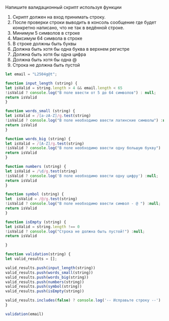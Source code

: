    
   Напишите валидационный скрипт используя функции 

   1. Скрипт должен на вход принимать строку.
   2. После проверки строки выводить в консоль сообщение где будет конкретно написано, что не так в ведённой строке.
   3. Минимум 5 символов в строке
   4. Максимум 64 символа в строке
   5. В строке должны быть буквы
   6. Должна быть хотя бы одна буква в верхнем регистре
   7. Должна быть хотя бы одна цифра
   8. Должна быть хотя бы одна @
   9. Строка не должна быть пустой
   
 
   
   ```js
 let email = "L2504g@t";

function input_length (string) {
let isValid = string.length > 4 && email.length < 65
!isValid ? console.log("В поле ввести от 5 до 64 символов") : null;
return isValid
}

function words_small (string) {
   let isValid = /[a-zA-Z]/g.test(string)
   !isValid ? console.log("В поле необходимо ввести латинские символы") :null; 
   return isValid   
 }

function words_big (string) {
   let isValid = /[A-Z]/g.test(string) 
   !isValid ? console.log("В поле необходимо ввести одну большую букву") :null;
   return isValid    
 }

function numbers (string) {
  let isValid = /\d/g.test(string) 
  !isValid ? console.log('В поле необходимо ввести одну цифру') :null;
  return isValid
}      
   
function symbol (string) {
   let  isValid = /@/g.test(string)
   !isValid ? console.log("В поле необходимо ввести символ - @ ") :null;
   return isValid
 }

 function isEmpty (string) {
   let isValid = string.length !== 0 
   !isValid ? console.log("Строка не должна быть пустой!") :null;
   return isValid
  
}

function validation(string) {
 let valid_results = [];
 
 valid_results.push(input_length(string))
 valid_results.push(words_small(string))
 valid_results.push(words_big(string))
 valid_results.push(numbers(string))
 valid_results.push(symbol(string))
 valid_results.push(isEmpty(string))

valid_results.includes(false) ? console.log('-- Исправьте строку --') : console.log('OK')
}

validation(email)
```
